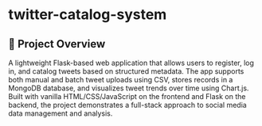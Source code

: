 # twitter-catalog-system

## 📌 Project Overview

A lightweight Flask-based web application that allows users to register, log in, and catalog tweets based on structured metadata. The app supports both manual and batch tweet uploads using CSV, stores records in a MongoDB database, and visualizes tweet trends over time using Chart.js. Built with vanilla HTML/CSS/JavaScript on the frontend and Flask on the backend, the project demonstrates a full-stack approach to social media data management and analysis.
